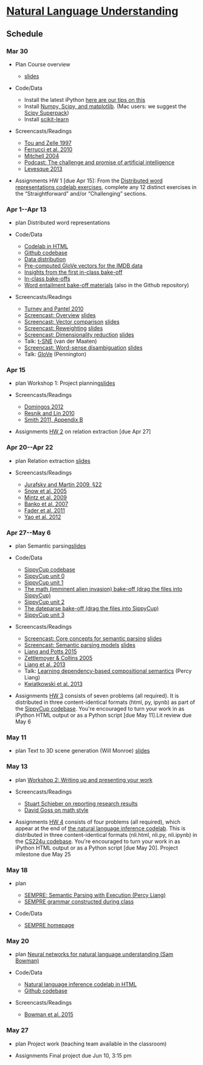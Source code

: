 # [Natural Language Understanding](http://web.stanford.edu/class/cs224u/index.html)

## Schedule

### Mar 30
+ Plan
Course overview  
  + [slides](http://web.stanford.edu/class/cs224u/materials/cs224u-2015-intro.pdf)

+ Code/Data
  + Install the latest iPython [here are our tips on this](http://web.stanford.edu/class/cs224u/materials/installing-ipython.txt)
  + Install [Numpy, Scipy, and matplotlib](http://www.scipy.org/install.html). (Mac users: we suggest the [Scipy Superpack](http://stronginference.com/ScipySuperpack/))
  + Install [scikit-learn](http://scikit-learn.org/)

+ Screencasts/Readings
  + [Tou and Zelle 1997](http://www.aaai.org/ojs/index.php/aimagazine/article/view/1321)
  + [Ferrucci et al. 2010](http://web.stanford.edu/class/cs224u/restricted/ferrucci.pdf)
  + [Mitchell 2004](http://www.ai.rutgers.edu/aaai25/mitchell.htm)
  + [Podcast: The challenge and promise of artificial intelligence](http://www.kqed.org/a/radiospecials/R201111302000)
  + [Levesque 2013](http://www.cs.toronto.edu/~hector/Papers/ijcai-13-paper.pdf)

+ Assignments
HW 1 [due Apr 15]: From the [Distributed word representations codelab exercises](https://web.stanford.edu/class/cs224u/materials/distributedwordreps.html#Exercises), complete any 12 distinct exercises in the “Straightforward” and/or “Challenging” sections.

### Apr 1--Apr 13
+ plan
Distributed word representations

+ Code/Data
  + [Codelab in HTML](http://web.stanford.edu/class/cs224u/materials/distributedwordreps.html)
  + [Github codebase](https://github.com/cgpotts/cs224u)
  + [Data distribution](http://web.stanford.edu/class/cs224u/data/distributedwordreps-data.zip)
  + [Pre-computed GloVe vectors for the IMDB data](http://web.stanford.edu/class/cs224u/materials/imdb-glove.pickle)
  + [Insights from the first in-class bake-off](https://docs.google.com/document/d/14HkgUPdygIkJmTA4Vj2dDCi38-pF8R84TEtIojpf94o/edit?usp=sharing)
  + [In-class bake-offs](http://web.stanford.edu/class/cs224u/materials/cs224u-2015-wordrep-bakeoffs.pdf)
  + [Word entailment bake-off materials](http://web.stanford.edu/class/cs224u/materials/wordentail.zip) (also in the Github repository)

+ Screencasts/Readings
  + [Turney and Pantel 2010](http://www.jair.org/media/2934/live-2934-4846-jair.pdf)
  + [Screencast: Overview](https://youtu.be/gtuhPq0Xyno) [slides](http://web.stanford.edu/class/cs224u/materials/cs224u-2015-vsm-overview.pdf)
  + [Screencast: Vector comparison](https://youtu.be/LYH93YnhuyQ) [slides](http://web.stanford.edu/class/cs224u/materials/cs224u-2015-vsm-veccompare.pdf)
  + [Screencast: Reweighting](https://youtu.be/WFySbJ3FGcM) [slides](http://web.stanford.edu/class/cs224u/materials/cs224u-2015-vsm-weighting.pdf)
  + [Screencast: Dimensionality reduction](https://youtu.be/qSA9v7ZkC7Q) [slides](http://web.stanford.edu/class/cs224u/materials/cs224u-2015-vsm-disambiguation.pdf)
  + Talk: [t-SNE](https://www.youtube.com/watch?v=RJVL80Gg3lA) (van der Maaten)
  + [Screencast: Word-sense disambiguation](https://youtu.be/DEMn10hzXX4) [slides](http://web.stanford.edu/class/cs224u/materials/cs224u-2015-vsm-disambiguation.pdf)
  + Talk: [GloVe](https://www.youtube.com/watch?v=RyTpzZQrHCs) (Pennington)

### Apr 15
+ plan
Workshop 1: Project planning[slides](http://web.stanford.edu/class/cs224u/materials/cs224u-2015-workshop-1.pdf)

+ Screencasts/Readings
  + [Domingos 2012](http://dl.acm.org/citation.cfm?id=2347755)
  + [Resnik and Lin 2010](http://www.cs.colorado.edu/~jbg/teaching/CMSC_773_2012/reading/evaluation.pdf)
  + [Smith 2011, Appendix B](http://web.stanford.edu/class/cs224u/restricted/smith-11-appendix-b.pdf)

+ Assignments
[HW 2](http://web.stanford.edu/class/cs224u/hw/hw2/) on relation extraction [due Apr 27]

### Apr 20--Apr 22
+ plan
Relation extraction [slides](http://web.stanford.edu/class/cs224u/materials/cs224u-2015-relation-extraction.pdf)

+ Screencasts/Readings
  + [Jurafsky and Martin 2009, §22](https://weblogin.stanford.edu/login/?RT=Vdvx8yDGTEDr1kRwv91uKFZPCxQkv9353YZvu7BUfL5uSzKe6jCSaOYDty0cepBkCZty41qS2s/nDmCILx7Iekg/18YdZWFFilpnLf5ELqzYL6JZX3qPywL1d2KljZYfBRKkVlsvupbo5V9QCSeIdJ18hj4yTr2jTAadUsCBvwCLVymv0vkJBtAdl7wMigcBFCam2Or3h0Vphh/coTlMCKik//6fOp4ZIRL7cBjGoPcxt1l2LtbCcM+so2e/9XxkrvGgH2yXyQjTNN3OEH9ab5ZwoBtPQOp0a6ds7eaZrVEoDc70NqWooD7+AEI50LA40zcQwA==;ST=Vdq9t4tqnxQWcYdDvbwGTbrCNLUPOqZt5NEu5WbKcyJNHDU6Z6ubLrYnLtjnnP51E9IODj1leiBW7VSiiwGU7DAsO/N1HFOFvCrqDDoHzDpAydMP39IcVxhKk7cylp6bc3l0XFqVB9fnyLYGYBQlPJFTUAGBtvQ6FolPzLCUJd+w1x1z4mumnyVtIdMXmodI+ZQ55A==)
  + [Snow et al. 2005](http://ai.stanford.edu/~rion/papers/hypernym_nips05.pdf)
  + [Mintz et al. 2009](http://www.aclweb.org/anthology/P/P09/P09-1113.pdf)
  + [Banko et al. 2007](https://www.aaai.org/Papers/IJCAI/2007/IJCAI07-429.pdf)
  + [Fader et al. 2011](http://aclweb.org/anthology/D/D11/D11-1142.pdf)
  + [Yao et al. 2012](http://aclweb.org/anthology/P/P12/P12-1075.pdf)

### Apr 27--May 6
+ plan
Semantic parsing[slides](http://web.stanford.edu/class/cs224u/materials/cs224u-2015-intro-semparse.pdf)

+ Code/Data
  + [SippyCup codebase](http://www.github.com/wcmac/sippycup)
  + [SippyCup unit 0](http://nbviewer.ipython.org/github/wcmac/sippycup/blob/master/sippycup-unit-0.ipynb)
  + [SippyCup unit 1](http://nbviewer.ipython.org/github/wcmac/sippycup/blob/master/sippycup-unit-1.ipynb)
  + [The math (imminent alien invasion) bake-off (drag the files into SippyCup)](http://web.stanford.edu/class/cs224u/materials/mathbake.zip)
  + [SippyCup unit 2](http://nbviewer.ipython.org/github/wcmac/sippycup/blob/master/sippycup-unit-2.ipynb)
  + [The dateparse bake-off (drag the files into SippyCup)](http://web.stanford.edu/class/cs224u/materials/dateparse.zip)
  + [SippyCup unit 3](http://nbviewer.ipython.org/github/wcmac/sippycup/blob/master/sippycup-unit-3.ipynb)

+ Screencasts/Readings
  + [Screencast: Core concepts for semantic parsing](https://youtu.be/me_nXHMcuWA) [slides](http://web.stanford.edu/class/cs224u/materials/cs224u-2015-compsemlearn-concepts.pdf)
  + [Screencast: Semantic parsing models](https://youtu.be/fP7eAoPb3r8) [slides](http://web.stanford.edu/class/cs224u/materials/cs224u-2015-compsemlearn-approaches.pdf)
  + [Liang and Potts 2015](http://www.annualreviews.org/doi/abs/10.1146/annurev-linguist-030514-125312)
  + [Zettlemoyer & Collins 2005](http://homes.cs.washington.edu/~lsz/papers/zc-uai05.pdf)
  + [Liang et al. 2013](http://aclweb.org/anthology/J/J13/J13-2005.pdf)
  + Talk: [Learning dependency-based compositional semantics](https://youtu.be/z4XCjlCeGkQ) (Percy Liang)
  + [Kwiatkowski et al. 2013](http://www.aclweb.org/anthology/D13-1161.pdf)

+ Assignments
[HW 3](http://nbviewer.ipython.org/github/wcmac/sippycup/blob/master/homework3.ipynb) consists of seven problems (all required). It is distributed in three content-identical formats (html, py, ipynb) as part of the [SippyCup codebase](http://www.github.com/wcmac/sippycup). You're encouraged to turn your work in as iPython HTML output or as a Python script [due May 11].Lit review due May 6

### May 11
+ plan
Text to 3D scene generation (Will Monroe) [slides](http://web.stanford.edu/class/cs224u/materials/cs224u-2015-text2scene.pdf)

### May 13
+ plan
[Workshop 2: Writing up and presenting your work](http://web.stanford.edu/class/cs224u/materials/cs224u-2015-presenting.pdf)

+ Screencasts/Readings
  + [Stuart Schieber on reporting research results](http://web.stanford.edu/class/cs224u/slides/schieber-writing.pdf)
  + [David Goss on math style](http://www.math.osu.edu/~goss.3/hint.pdf)

+ Assignments
[HW 4](http://nbviewer.ipython.org/github/cgpotts/cs224u/blob/master/nli.html#Homework-4) consists of four problems (all required), which appear at the end of [the natural language inference codelab](http://nbviewer.ipython.org/github/cgpotts/cs224u/blob/master/nli.html). This is distributed in three content-identical formats (nli.html, nli.py, nli.ipynb) in the [CS224u codebase](https://github.com/cgpotts/cs224u/). You're encouraged to turn your work in as iPython HTML output or as a Python script [due May 20].
Project milestone due May 25

### May 18
+ plan
  + [SEMPRE: Semantic Parsing with Execution (Percy Liang)](http://web.stanford.edu/class/cs224u/materials/cs224u-sempre-slides.pdf)
  + [SEMPRE grammar constructed during class](http://web.stanford.edu/class/cs224u/materials/cs224u.grammar)

+ Code/Data
  + [SEMPRE homepage](http://www-nlp.stanford.edu/software/sempre/)

### May 20
+ plan
[Neural networks for natural language understanding (Sam Bowman)](http://web.stanford.edu/class/cs224u/materials/cs224u-2015-bowman.pdf)

+ Code/Data
  + [Natural language inference codelab in HTML](http://nbviewer.ipython.org/github/cgpotts/cs224u/blob/master/nli.html)
  + [Github codebase](https://github.com/cgpotts/cs224u)

+ Screencasts/Readings
  + [Bowman et al. 2015](http://arxiv.org/abs/1406.1827)

### May 27
+ plan
Project work (teaching team available in the classroom)

+ Assignments
Final project due Jun 10, 3:15 pm
